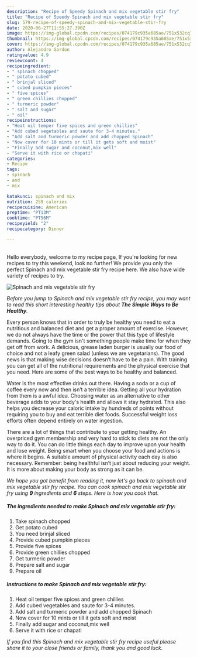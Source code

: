 ```yaml
---
description: "Recipe of Speedy Spinach and mix vegetable stir fry"
title: "Recipe of Speedy Spinach and mix vegetable stir fry"
slug: 579-recipe-of-speedy-spinach-and-mix-vegetable-stir-fry
date: 2020-06-27T11:55:27.390Z
image: https://img-global.cpcdn.com/recipes/074179c935a685ae/751x532cq70/spinach-and-mix-vegetable-stir-fry-recipe-main-photo.jpg
thumbnail: https://img-global.cpcdn.com/recipes/074179c935a685ae/751x532cq70/spinach-and-mix-vegetable-stir-fry-recipe-main-photo.jpg
cover: https://img-global.cpcdn.com/recipes/074179c935a685ae/751x532cq70/spinach-and-mix-vegetable-stir-fry-recipe-main-photo.jpg
author: Alejandro Gordon
ratingvalue: 4.9
reviewcount: 4
recipeingredient:
- " spinach chopped"
- " potato cubed"
- " brinjal sliced"
- " cubed pumpkin pieces"
- " five spices"
- " green chillies chopped"
- " turmeric powder"
- " salt and sugar"
- " oil"
recipeinstructions:
- "Heat oil temper five spices and green chillies"
- "Add cubed vegetables and saute for 3-4 minutes."
- "Add salt and turmeric powder and add chopped Spinach"
- "Now cover for 10 mints or till it gets soft and moist"
- "Finally add sugar and coconut,mix well"
- "Serve it with rice or chapati"
categories:
- Recipe
tags:
- spinach
- and
- mix

katakunci: spinach and mix 
nutrition: 259 calories
recipecuisine: American
preptime: "PT13M"
cooktime: "PT56M"
recipeyield: "2"
recipecategory: Dinner

---
```

<br>
Hello everybody, welcome to my recipe page, If you're looking for new recipes to try this weekend, look no further! We provide you only the perfect Spinach and mix vegetable stir fry recipe here. We also have wide variety of recipes to try.
<br>


![Spinach and mix vegetable stir fry](https://img-global.cpcdn.com/recipes/074179c935a685ae/751x532cq70/spinach-and-mix-vegetable-stir-fry-recipe-main-photo.jpg)

<i>Before you jump to Spinach and mix vegetable stir fry recipe, you may want to read this short interesting healthy tips about <strong>The Simple Ways to Be Healthy</strong>.</i>

Every person knows that in order to truly be healthy you need to eat a nutritious and balanced diet and get a proper amount of exercise. However, we do not always have the time or the power that this type of lifestyle demands. Going to the gym isn't something people make time for when they get off from work. A delicious, grease laden burger is usually our food of choice and not a leafy green salad (unless we are vegetarians). The good news is that making wise decisions doesn’t have to be a pain. With training you can get all of the nutritional requirements and the physical exercise that you need. Here are some of the best ways to be healthy and balanced.

Water is the most effective drinks out there. Having a soda or a cup of coffee every now and then isn’t a terrible idea. Getting all your hydration from them is a awful idea. Choosing water as an alternative to other beverage adds to your body's health and allows it stay hydrated. This also helps you decrease your caloric intake by hundreds of points without requiring you to buy and eat terrible diet foods. Successful weight loss efforts often depend entirely on water ingestion.

There are a lot of things that contribute to your getting healthy. An overpriced gym membership and very hard to stick to diets are not the only way to do it. You can do little things each day to improve upon your health and lose weight. Being smart when you choose your food and actions is where it begins. A suitable amount of physical activity each day is also necessary. Remember: being healthful isn’t just about reducing your weight. It is more about making your body as strong as it can be. 


<i>We hope you got benefit from reading it, now let's go back to spinach and mix vegetable stir fry recipe. You can cook spinach and mix vegetable stir fry using <strong>9</strong> ingredients and <strong>6</strong> steps. Here is how you cook that.
</i>

##### The ingredients needed to make Spinach and mix vegetable stir fry:

1. Take  spinach chopped
1. Get  potato cubed
1. You need  brinjal sliced
1. Provide  cubed pumpkin pieces
1. Provide  five spices
1. Provide  green chillies chopped
1. Get  turmeric powder
1. Prepare  salt and sugar
1. Prepare  oil


##### Instructions to make Spinach and mix vegetable stir fry:

1. Heat oil temper five spices and green chillies
1. Add cubed vegetables and saute for 3-4 minutes.
1. Add salt and turmeric powder and add chopped Spinach
1. Now cover for 10 mints or till it gets soft and moist
1. Finally add sugar and coconut,mix well
1. Serve it with rice or chapati


<i>If you find this Spinach and mix vegetable stir fry recipe useful please share it to your close friends or family, thank you and good luck.</i>
